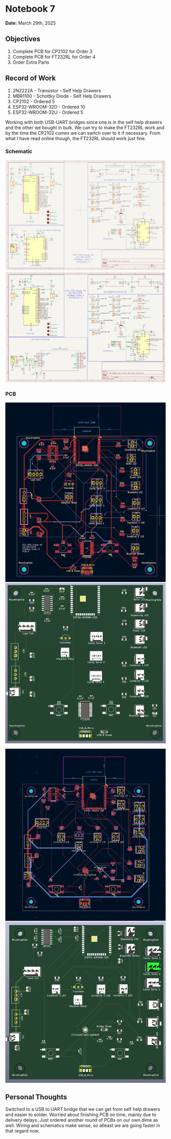# Notebook 7

**Date:** March 29th, 2025

## Objectives
1. Complete PCB for CP2102 for Order 3
2. Complete PCB for FT232RL for Order 4
3. Order Extra Parts

## Record of Work
1. 2N2222A - Transistor - Self Help Drawers
2. MBR1100 - Schottky Diode - Self Help Drawers
3. CP2102 - Ordered 5
4. ESP32-WROOM-32D - Ordered 10
5. ESP32-WROOM-32U - Ordered 5

Working with both USB-UART bridges since one is in the self help drawers and the other we bought in bulk. We can try to make the FT232RL work and by the time the CP2102 comes we can switch over to it if necessary. From what I have read online though, the FT232RL should work just fine.

### Schematic
![Schematic View 1](Notebook7_image1.png)
![Schematic View 2](Notebook7_image2.png)

### PCB
![PCB1 View](Notebook7_image3.png)
![PCB1 3D Design](Notebook7_image5.png)

![PCB2 View](Notebook7_image4.png)
![PCB2 3D Design](Notebook7_image6.png)


## Personal Thoughts
Switched to a USB to UART bridge that we can get from self help drawers and easier to solder. Worried about finishing PCB on time, mainly due to delivery delays. Just ordered another round of PCBs on our own dime as well. Wiring and schematics make sense, so atleast we are going faster in that regard now.